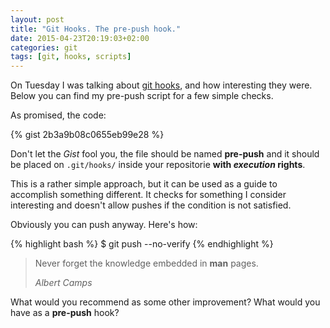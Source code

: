 ```yaml
---
layout: post
title: "Git Hooks. The pre-push hook."
date: 2015-04-23T20:19:03+02:00
categories: git
tags: [git, hooks, scripts]
---
```


On Tuesday I was talking about [git hooks][ghooks], and how interesting they were. Below you can find my pre-push script for a few simple checks.

As promised, the code:

{% gist 2b3a9b08c0655eb99e28 %}

Don't let the _Gist_ fool you, the file should be named **pre-push** and it should be placed on `.git/hooks/` inside your repositorie **with _execution_ rights**.

This is a rather simple approach, but it can be used as a guide to accomplish something different. It checks for something I consider interesting and doesn't allow pushes if the condition is not satisfied.

Obviously you can push anyway. Here's how:

{% highlight bash %}
$ git push --no-verify
{% endhighlight %}

<blockquote><p>Never forget the knowledge embedded in <b>man</b> pages.</p><footer><cite>Albert Camps</cite></footer></blockquote>

What would you recommend as some other improvement? What would you have as a **pre-push** hook?

[ghooks]: http://www.albertcamps.io/git/2015/04/21/git-hooks-introduction.html
